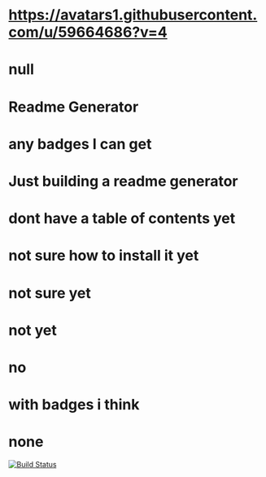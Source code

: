 
# https://avatars1.githubusercontent.com/u/59664686?v=4
# null
# Readme Generator
# any badges I can get
# Just building a readme generator
# dont have a table of contents yet
# not sure how to install it yet
# not sure yet
# not yet
# no
# with badges i think
# none

[![Build Status](https://travis-ci.com/vannaksuos/ReadMe-Generator.svg?branch=master)](https://travis-ci.com/vannaksuos/ReadMe-Generator)
